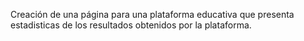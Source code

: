 Creación de una página para una plataforma educativa que presenta estadisticas de los resultados obtenidos por la plataforma.
